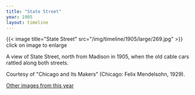 ```yaml
---
title: "State Street"
year: 1905
layout: timeline
---
```


{{< image title="State Street" src="/img/timeline/1905/large/269.jpg" >}}
click on image to enlarge

A view of State Street, north from Madison in 1905, when the old cable cars rattled along both streets. 

Courtesy of "Chicago and Its Makers" (Chicago: Felix Mendelsohn, 1929).

[Other images from this year](/historical/timeline/1905)